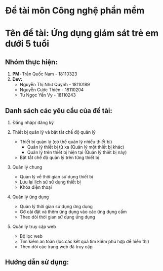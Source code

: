 # Đề tài môn Công nghệ phần mềm
# Tên đề tài: Ứng dụng giám sát trẻ em dưới 5 tuổi

## Nhóm thực hiện:
1. **PM:** Trần Quốc Nam - 18110323
2. **Dev:**
    - Nguyễn Thị Như Quỳnh - 18110189
    - Nguyễn Cước Thiên    - 18110204
    - Tu Ngọc Yến Vy       - 18110243

## Danh sách các yêu cầu của đề tài:
1. Đăng nhập/ đăng ký

2. Thiết bị quản lý và bật tắt chế độ quản lý
    - Thiết bị quản lý (có thể quản lý nhiều thiết bị)
        - Quản lý thiết bị từ xa (Quản lý một thiết bị khác)
        - Quản lý trên thiết bị hiện tại (Quản lý thiết bị này)
    - Bật tắt chế độ quản lý trên từng thiết bị

3. Quản lý chung
    - Quản lý về thời gian sử dụng thiết bị
    - Lưu lại lịch sử sử dụng thiết bị
    - Khóa điện thoại

4. Quản lý ứng dụng
    - Quản lý thời gian sử dụng ứng dụng
    - Gỡ cài đặt và thêm ứng dụng vào các ứng dụng cấm
    - Theo dõi thời gian sử dụng ứng dụng

5. Quản lý truy cập web
    - Bộ lọc web
    - Tìm kiếm an toàn (lọc các kết quả tìm kiếm phù hợp để hiển thị)
    - Theo dõi các trang web đã truy cập

## Hướng dẫn sử dụng:
